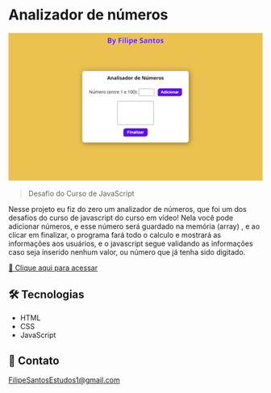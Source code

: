 # Analizador de números

![preview](./.github/preview.png)

> Desafio do Curso de JavaScript

Nesse projeto eu fiz do zero um analizador de números, que foi um dos desafios do curso de javascript do curso em vídeo! Nela você pode adicionar números, e esse número será guardado na memória (array) , e ao clicar em finalizar, o programa fará todo o calculo e mostrará as informações aos usuários, e o javascript segue validando as informações caso seja inserido nenhum valor, ou número que já tenha sido digitado.

[🔗 Clique aqui para acessar](https://filipesantos07.github.io/analizador-de-numeros/)

## 🛠️ Tecnologias

- HTML
- CSS
- JavaScript

## 💛 Contato

FilipeSantosEstudos1@gmail.com

